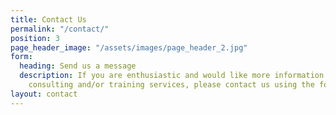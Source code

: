 ```yaml
---
title: Contact Us
permalink: "/contact/"
position: 3
page_header_image: "/assets/images/page_header_2.jpg"
form:
  heading: Send us a message
  description: If you are enthusiastic and would like more information regarding our
    consulting and/or training services, please contact us using the form below.
layout: contact
---
```


